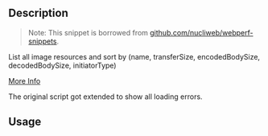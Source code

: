 ## Description

> Note: 
> This snippet is borrowed from [github.com/nucliweb/webperf-snippets](https://github.com/nucliweb/webperf-snippets/blob/main/README.md#image-info).

List all image resources and sort by (name, transferSize, encodedBodySize, decodedBodySize, initiatorType)

[More Info](https://developer.mozilla.org/en-US/docs/Web/API/PerformanceResourceTiming)

The original script got extended to show all loading errors.

## Usage

